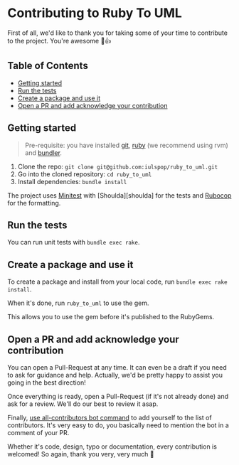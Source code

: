 # Contributing to Ruby To UML

First of all, we'd like to thank you for taking some of your time to contribute to the project. You're awesome 🤠👍

## Table of Contents

- [Getting started](#getting-started)
- [Run the tests](#run-the-tests)
- [Create a package and use it](#create-a-package-and-use-it)
- [Open a PR and add acknowledge your contribution](#open-a-pr-and-add-acknowledge-your-contribution)

## Getting started

> Pre-requisite: you have installed [git][install-git], [ruby][install-ruby] (we recommend using rvm) and [bundler][install-bundler].

1. Clone the repo: `git clone git@github.com:iulspop/ruby_to_uml.git`
1. Go into the cloned repository: `cd ruby_to_uml`
1. Install dependencies: `bundle install`

The project uses [Minitest][minitest] with [Shoulda][shoulda] for the tests and [Rubocop][rubocop] for the formatting.

## Run the tests

You can run unit tests with `bundle exec rake`.

## Create a package and use it

To create a package and install from your local code, run `bundle exec rake install`.

When it's done, run `ruby_to_uml` to use the gem.

This allows you to use the gem before it's published to the RubyGems.

## Open a PR and add acknowledge your contribution

You can open a Pull-Request at any time. It can even be a draft if you need to ask for guidance and help. Actually, we'd be pretty happy to assist you going in the best direction!

Once everything is ready, open a Pull-Request (if it's not already done) and ask for a review. We'll do our best to review it asap.

Finally, [use all-contributors bot command][all-contributors-bot-command] to add yourself to the list of contributors. It's very easy to do, you basically need to mention the bot in a comment of your PR.

Whether it's code, design, typo or documentation, every contribution is welcomed! So again, thank you very, very much 🧙

<!-- Links -->

[install-git]: https://git-scm.com/book/en/v2/Getting-Started-Installing-Git
[install-ruby]: https://www.ruby-lang.org/en/documentation/installation/
[install-bundler]: https://bundler.io/
[minitest]: https://github.com/seattlerb/minitest
[rubocop]: https://github.com/rubocop-hq/rubocop
[all-contributors-bot-command]: https://allcontributors.org/docs/en/bot/usage#all-contributors-add
